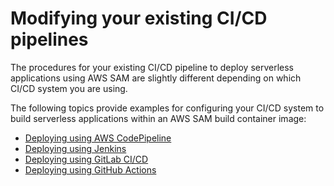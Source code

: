 # Modifying your existing CI/CD pipelines<a name="serverless-deploying-modify-pipeline"></a>

The procedures for your existing CI/CD pipeline to deploy serverless applications using AWS SAM are slightly different depending on which CI/CD system you are using\.

The following topics provide examples for configuring your CI/CD system to build serverless applications within an AWS SAM build container image:
+ [Deploying using AWS CodePipeline](deploying-using-codepipeline.md)
+ [Deploying using Jenkins](deploying-using-jenkins.md)
+ [Deploying using GitLab CI/CD](deploying-using-gitlab.md)
+ [Deploying using GitHub Actions](deploying-using-github.md)